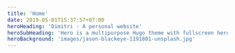```yaml
---
title: 'Home'
date: 2019-05-01T15:37:57+07:00
heroHeading: 'Dimitri - A personal website'
heroSubHeading: 'Hero is a multipurpose Hugo theme with fullscreen hero images and fullwidth sections. It contains content types for a business or portfolio site.'
heroBackground: 'images/jason-blackeye-1191801-unsplash.jpg'
---
```

